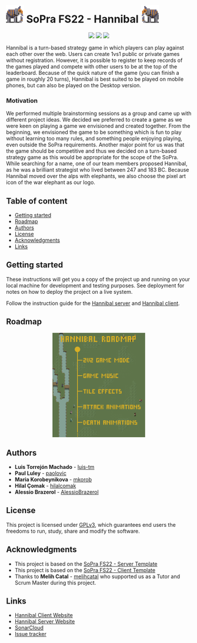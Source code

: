 # ![Logo](https://github.com/sopra-fs22-group-16/sopra-fs22-group-16-client/blob/ReadMe-media/images/logo/war_elephant_purple.png) SoPra FS22 - Hannibal ![Logo](https://github.com/sopra-fs22-group-16/sopra-fs22-group-16-client/blob/ReadMe-media/images/logo/war_elephant_purple_left.png)

<p align="center">
	<img src="https://img.shields.io/github/issues/sopra-fs22-group-16/sopra-fs22-group-16-server?label=issues%20server"/>
  <img src="https://img.shields.io/github/issues/sopra-fs22-group-16/sopra-fs22-group-16-client?label=issues%20client"/>
	<img src="https://img.shields.io/github/license/sopra-fs22-group-16/sopra-fs22-group-16-client"/>
</p>

Hannibal is a turn-based strategy game in which players can play against each other over the web. Users can create 1vs1 public or private games without registration. However, it is possible to register to keep records of the games played and compete with other users to be at the top of the leaderboard. Because of the quick nature of the game (you can finish a game in roughly 20 turns), Hannibal is best suited to be played on mobile phones, but can also be played on the Desktop version.  

### Motivation

We performed multiple brainstorming sessions as a group and came up with different project ideas. We decided we preferred to create a game as we were keen on playing a game we envisioned and created together. From the beginning, we envisioned the game to be something which is fun to play without learning too many rules, and something people enjoying playing, even outside the SoPra requirements. Another major point for us was that the game should be competitive and thus we decided on a turn-based strategy game as this would be appropriate for the scope of the SoPra. While searching for a name, one of our team members proposed Hannibal, as he was a brilliant strategist who lived between 247 and 183 BC. Because Hannibal moved over the alps with elephants, we also choose the pixel art icon of the war elephant as our logo.


## Table of content

- [Getting started](#getting-started)
- [Roadmap](#roadmap)
- [Authors](#authors)
- [License](#license)
- [Acknowledgments](#acknowledgments)
- [Links](#links)

## Getting started
<p>
These instructions will get you a copy of the project up and running on your local machine for development and testing purposes. See deployment for notes on how to deploy the project on a live system.
</p>

Follow the instruction guide for the [Hannibal server](https://github.com/sopra-fs22-group-16/sopra-fs22-group-16-server) and [Hannibal client](https://github.com/sopra-fs22-group-16/sopra-fs22-group-16-client).

## Roadmap

<p align="center">
<img align="center" src="https://github.com/sopra-fs22-group-16/sopra-fs22-group-16-client/blob/ReadMe-media/images/Illustrations/Hannibalroadmap.png" width="50%"/>
</p>

## Authors

* **Luis Torrejón Machado**  - [luis-tm](https://github.com/luis-tm)
* **Paul Luley**  - [paolovic](https://github.com/paolovic)
* **Maria Korobeynikova** - [mkorob](https://github.com/mkorob)
* **Hilal Çomak** - [hilalcomak](https://github.com/hilalcomak)
* **Alessio Brazerol** - [AlessioBrazerol](https://github.com/AlessioBrazerol)

## License
This project is licensed under [GPLv3](https://www.gnu.org/licenses/gpl-3.0.en.html), which guarantees end users the freedoms to run, study, share and modify the software.

## Acknowledgments
* This project is based on the [SoPra FS22 - Server Template](https://github.com/HASEL-UZH/sopra-fs22-template-server)
* This project is based on the [SoPra FS22 - Client Template](https://github.com/HASEL-UZH/sopra-fs22-template-client)
* Thanks to **Melih Catal** - [melihcatal](https://github.com/melihcatal) who supported us as a Tutor and Scrum Master during this project.

## Links
* [Hannibal Client Website](https://sopra-fs22-group-16-client.herokuapp.com/)
* [Hannibal Server Website](https://sopra-fs22-group-16-server.herokuapp.com/)
* [SonarCloud](https://sonarcloud.io/organizations/sopra-fs22-group-16/projects)
* [Issue tracker](https://github.com/sopra-fs22-group-16/sopra-fs22-group-16-client/issues)
